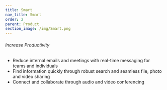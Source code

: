 ```yaml
---
title: Smart
nav_title: Smart
order: 2
parent: Product
section_image: /img/Smart.png
---
```



###### Increase Productivity

* Reduce internal emails and meetings with real-time messaging for teams and individuals
* Find information quickly through robust search and seamless file, photo and video sharing
* Connect and collaborate through audio and video conferencing